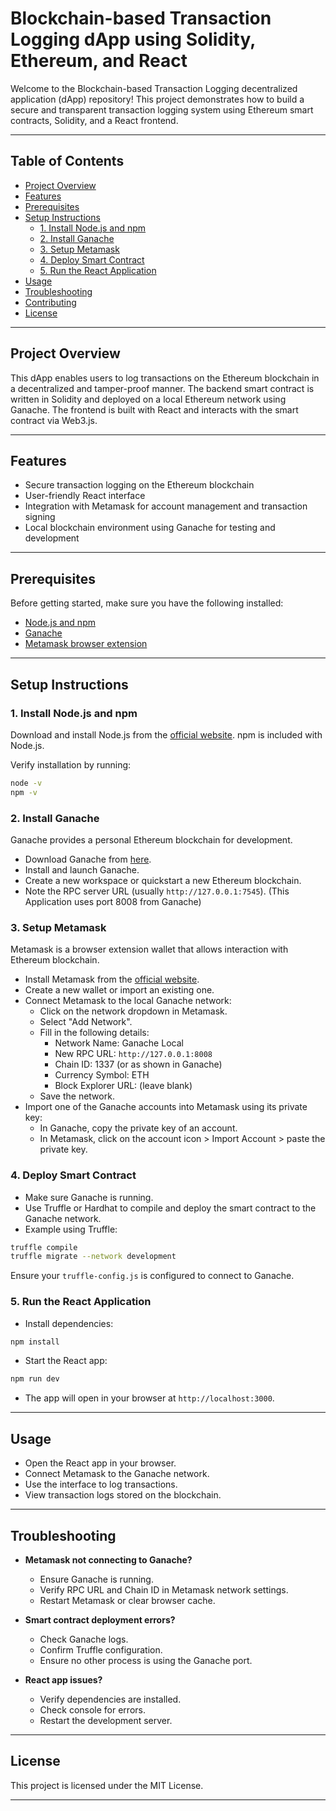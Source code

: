 # Blockchain-based Transaction Logging dApp using Solidity, Ethereum, and React

Welcome to the Blockchain-based Transaction Logging decentralized application (dApp) repository! This project demonstrates how to build a secure and transparent transaction logging system using Ethereum smart contracts, Solidity, and a React frontend.

---

## Table of Contents

- [Project Overview](#project-overview)
- [Features](#features)
- [Prerequisites](#prerequisites)
- [Setup Instructions](#setup-instructions)
  - [1. Install Node.js and npm](#1-install-nodejs-and-npm)
  - [2. Install Ganache](#2-install-ganache)
  - [3. Setup Metamask](#3-setup-metamask)
  - [4. Deploy Smart Contract](#4-deploy-smart-contract)
  - [5. Run the React Application](#5-run-the-react-application)
- [Usage](#usage)
- [Troubleshooting](#troubleshooting)
- [Contributing](#contributing)
- [License](#license)

---

## Project Overview

This dApp enables users to log transactions on the Ethereum blockchain in a decentralized and tamper-proof manner. The backend smart contract is written in Solidity and deployed on a local Ethereum network using Ganache. The frontend is built with React and interacts with the smart contract via Web3.js.

---

## Features

- Secure transaction logging on the Ethereum blockchain
- User-friendly React interface
- Integration with Metamask for account management and transaction signing
- Local blockchain environment using Ganache for testing and development

---

## Prerequisites

Before getting started, make sure you have the following installed:

- [Node.js and npm](https://nodejs.org/)
- [Ganache](https://trufflesuite.com/ganache/)
- [Metamask browser extension](https://metamask.io/)

---

## Setup Instructions

### 1. Install Node.js and npm

Download and install Node.js from the [official website](https://nodejs.org/). npm is included with Node.js.

Verify installation by running:

```bash
node -v
npm -v
```

### 2. Install Ganache

Ganache provides a personal Ethereum blockchain for development.

- Download Ganache from [here](https://trufflesuite.com/ganache/).
- Install and launch Ganache.
- Create a new workspace or quickstart a new Ethereum blockchain.
- Note the RPC server URL (usually `http://127.0.0.1:7545`).
(This Application uses port 8008 from Ganache)

### 3. Setup Metamask

Metamask is a browser extension wallet that allows interaction with Ethereum blockchain.

- Install Metamask from the [official website](https://metamask.io/).
- Create a new wallet or import an existing one.
- Connect Metamask to the local Ganache network:
  - Click on the network dropdown in Metamask.
  - Select "Add Network".
  - Fill in the following details:
    - Network Name: Ganache Local
    - New RPC URL: `http://127.0.0.1:8008`
    - Chain ID: 1337 (or as shown in Ganache)
    - Currency Symbol: ETH
    - Block Explorer URL: (leave blank)
  - Save the network.
- Import one of the Ganache accounts into Metamask using its private key:
  - In Ganache, copy the private key of an account.
  - In Metamask, click on the account icon > Import Account > paste the private key.

### 4. Deploy Smart Contract

- Make sure Ganache is running.
- Use Truffle or Hardhat to compile and deploy the smart contract to the Ganache network.
- Example using Truffle:

```bash
truffle compile
truffle migrate --network development
```

Ensure your `truffle-config.js` is configured to connect to Ganache.

### 5. Run the React Application

- Install dependencies:

```bash
npm install
```

- Start the React app:

```bash
npm run dev
```

- The app will open in your browser at `http://localhost:3000`.

---

## Usage

- Open the React app in your browser.
- Connect Metamask to the Ganache network.
- Use the interface to log transactions.
- View transaction logs stored on the blockchain.

---

## Troubleshooting

- **Metamask not connecting to Ganache?**
  - Ensure Ganache is running.
  - Verify RPC URL and Chain ID in Metamask network settings.
  - Restart Metamask or clear browser cache.

- **Smart contract deployment errors?**
  - Check Ganache logs.
  - Confirm Truffle configuration.
  - Ensure no other process is using the Ganache port.

- **React app issues?**
  - Verify dependencies are installed.
  - Check console for errors.
  - Restart the development server.

---

## License

This project is licensed under the MIT License.

---
